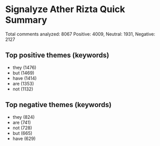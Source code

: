 # Signalyze Ather Rizta Quick Summary
Total comments analyzed: 8067
Positive: 4009, Neutral: 1931, Negative: 2127

## Top positive themes (keywords)
- they (1476)
- but (1469)
- have (1414)
- are (1353)
- not (1132)

## Top negative themes (keywords)
- they (824)
- are (741)
- not (728)
- but (665)
- have (629)
